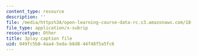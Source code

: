 ```yaml
---
content_type: resource
description: ''
file: /media/https%3A/open-learning-course-data-rc.s3.amazonaws.com/18-s096-topics-in-mathematics-with-applications-in-finance-fall-2013/049fc5b84aa45edab8d844f48f5a5fc6_55OXxe_ix2o.vtt
file_type: application/x-subrip
resourcetype: Other
title: 3play caption file
uid: 049fc5b8-4aa4-5eda-b8d8-44f48f5a5fc6
---
```


